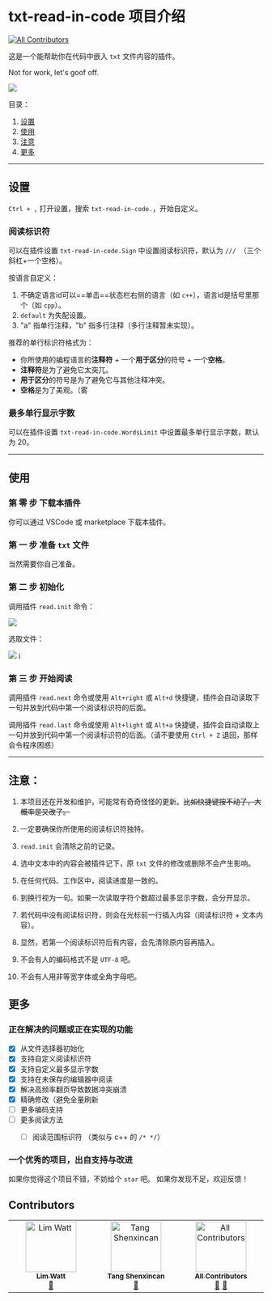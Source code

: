 # txt-read-in-code 项目介绍
<!-- ALL-CONTRIBUTORS-BADGE:START - Do not remove or modify this section -->
[![All Contributors](https://img.shields.io/badge/all_contributors-3-orange.svg?style=flat-square)](#contributors-)
<!-- ALL-CONTRIBUTORS-BADGE:END -->

这是一个能帮助你在代码中嵌入 `txt` 文件内容的插件。

Not for work, let's goof off.

![](https://cdn.ipfsscan.io/weibo/large/008D5oyhly1hndslmi4lhg30hs0cv4qu.gif)

目录：
1. [设置](#设置)
2. [使用](#使用)
3. [注意](#注意)
4. [更多](#更多)

---

## 设置

`Ctrl + ,` 打开设置，搜索 `txt-read-in-code.`，开始自定义。

### 阅读标识符

可以在插件设置 `txt-read-in-code.Sign` 中设置阅读标识符，默认为 `/// `（三个斜杠+一个空格）。

按语言自定义：
1. 不确定语言id可以==单击==状态栏右侧的语言（如 `c++`），语言id是括号里那个（如 `cpp`）。
1. `default` 为失配设置。
1. "a" 指单行注释，"b" 指多行注释（多行注释暂未实现）。

推荐的单行标识符格式为：
- 你所使用的编程语言的**注释符** + 一个**用于区分**的符号 + 一个**空格**。
- **注释符**是为了避免它太突兀。
- **用于区分**的符号是为了避免它与其他注释冲突。
- **空格**是为了美观。（雾

### 最多单行显示字数

可以在插件设置 `txt-read-in-code.WordsLimit` 中设置最多单行显示字数，默认为 20。

---

## 使用

### 第 零 步 下载本插件

你可以通过 VSCode 或 marketplace 下载本插件。

### 第 一 步 准备 `txt` 文件

当然需要你自己准备。

### 第 二 步 初始化

调用插件 `read.init` 命令：

![](https://cdn.ipfsscan.io/weibo/large/008D5oyhly1hnveg1m0ogj30sg0lcabx.jpg)

选取文件：

![](https://cdn.ipfsscan.io/weibo/large/008D5oyhly1hnvegis01cj30q30etwhz.jpg)
i
### 第 三 步 开始阅读

调用插件 `read.next` 命令或使用 `Alt+right` 或 `Alt+d` 快捷键，插件会自动读取下一句并放到代码中第一个阅读标识符的后面。

调用插件 `read.last` 命令或使用 `Alt+light` 或 `Alt+a` 快捷键，插件会自动读取上一句并放到代码中第一个阅读标识符的后面。（请不要使用 `Ctrl + Z` 退回，那样会令程序困惑）

---

## 注意：

1. 本项目还在开发和维护，可能常有奇奇怪怪的更新。~~比如快捷键按不动了，大概率是又改了。~~

1. 一定要确保你所使用的阅读标识符独特。

1. `read.init` 会清除之前的记录。

1. 选中文本中的内容会被插件记下，原 `txt` 文件的修改或删除不会产生影响。

1. 在任何代码、工作区中，阅读进度是一致的。

1. 到换行视为一句。如果一次读取字符个数超过最多显示字数，会分开显示。

1. 若代码中没有阅读标识符，则会在光标前一行插入内容（阅读标识符 + 文本内容）。

1. 显然，若第一个阅读标识符后有内容，会先清除原内容再插入。

1. 不会有人的编码格式不是 `UTF-8` 吧。

1. 不会有人用非等宽字体或全角字母吧。

## 更多

### 正在解决的问题或正在实现的功能

- [x] 从文件选择器初始化
- [x] 支持自定义阅读标识符
- [x] 支持自定义最多显示字数
- [x] 支持在未保存的编辑器中阅读
- [x] 解决高频率翻页导致数据冲突崩溃
- [x] 精确修改（避免全量刷新
- [ ] 更多编码支持
- [ ] 更多阅读方法
  - [ ] 阅读范围标识符 （类似与 c++ 的 `/* */`）
  

### 一个优秀的项目，出自支持与改进

如果你觉得这个项目不错，不妨给个 `star` 吧。
如果你发现不足，欢迎反馈！

## Contributors

<!-- ALL-CONTRIBUTORS-LIST:START - Do not remove or modify this section -->
<!-- prettier-ignore-start -->
<!-- markdownlint-disable -->
<table>
  <tbody>
    <tr>
      <td align="center" valign="top" width="14.28%"><a href="http://limit-bed.com"><img src="https://avatars.githubusercontent.com/u/150017579?v=4?s=100" width="100px;" alt="Lim Watt"/><br /><sub><b>Lim Watt</b></sub></a><br /><a href="#maintenance-Lim-Watt" title="Maintenance">🚧</a></td>
      <td align="center" valign="top" width="14.28%"><a href="https://github.com/tsxc-github"><img src="https://avatars.githubusercontent.com/u/94750616?v=4?s=100" width="100px;" alt="Tang Shenxincan"/><br /><sub><b>Tang Shenxincan</b></sub></a><br /><a href="#maintenance-tsxc-github" title="Maintenance">🚧</a></td>
      <td align="center" valign="top" width="14.28%"><a href="https://allcontributors.org"><img src="https://avatars.githubusercontent.com/u/46410174?v=4?s=100" width="100px;" alt="All Contributors"/><br /><sub><b>All Contributors</b></sub></a><br /><a href="https://github.com/artitsy/txt-read-in-code/commits?author=all-contributors" title="Documentation">📖</a> <a href="#maintenance-all-contributors" title="Maintenance">🚧</a></td>
    </tr>
  </tbody>
</table>

<!-- markdownlint-restore -->
<!-- prettier-ignore-end -->

<!-- ALL-CONTRIBUTORS-LIST:END -->
<!-- prettier-ignore-start -->
<!-- markdownlint-disable -->

<!-- markdownlint-restore -->
<!-- prettier-ignore-end -->

<!-- ALL-CONTRIBUTORS-LIST:END -->
